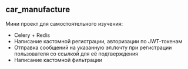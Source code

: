 ## car_manufacture

Мини проект для самостоятельного изучения:  
- Celery + Redis
- Написание кастомной регистрации, авторизации по JWT-токенам
- Отправка сообщений на указанную эл.почту при регистрации пользователя со ссылкой для её подтверждения
- Написание кастомной фильтрации